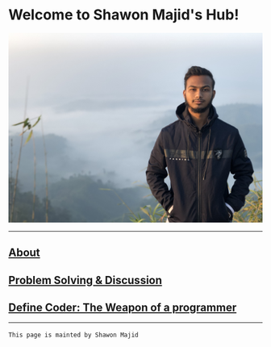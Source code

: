 # Welcome to Shawon Majid's Hub!

![My Photo](https://github.com/shawon-majid/shawon-majid.github.io/blob/master/IMG_3988.jpg)<br/>

***
## [About](https://github.com/shawon-majid/shawon-majid.github.io/blob/master/about.md)

## [Problem Solving & Discussion](https://github.com/shawon-majid/Problem-Solving-Discussion)

## [Define Coder: The Weapon of a programmer](https://definecoder.github.io/)

***

`This page is mainted by Shawon Majid`
